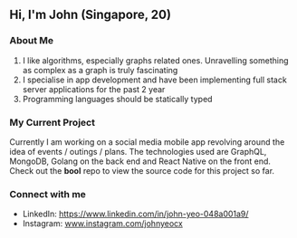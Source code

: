 ## Hi, I'm John (Singapore, 20)

### About Me
1. I like algorithms, especially graphs related ones. Unravelling something as complex as a graph is truly fascinating
2. I specialise in app development and have been implementing full stack server applications for the past 2 year
3. Programming languages should be statically typed

### My Current Project
Currently I am working on a social media mobile app revolving around the idea of events / outings / plans. The technologies used are GraphQL, MongoDB, Golang on the back end and React Native on the front end. Check out the **bool** repo to view the source code for this project so far.

### Connect with me
- LinkedIn: https://www.linkedin.com/in/john-yeo-048a001a9/
- Instagram: www.instagram.com/johnyeocx

<!--
**johnyeocx/johnyeocx** is a ✨ _special_ ✨ repository because its `README.md` (this file) appears on your GitHub profile.



Here are some ideas to get you started:

- 🔭 I’m currently working on BOOL
- 🌱 I’m currently learning ...
- 👯 I’m looking to collaborate on ...
- 🤔 I’m looking for help with ...
- 💬 Ask me about ...
- 📫 How to reach me: ...
- 😄 Pronouns: ...
- ⚡ Fun fact: ...
-->
